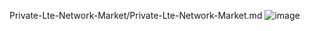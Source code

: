 Private-Lte-Network-Market/Private-Lte-Network-Market.md
![image](https://github.com/user-attachments/assets/60ea2b48-7849-4a4c-ad4a-7f9521011c31)
